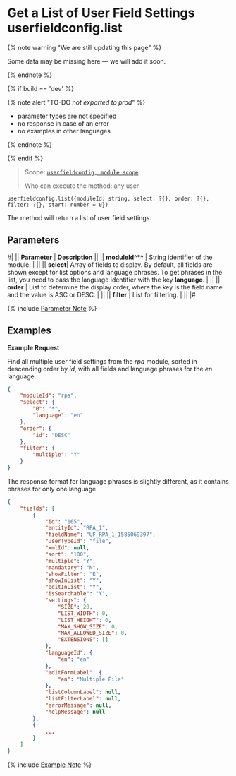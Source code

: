 # Get a List of User Field Settings userfieldconfig.list

{% note warning "We are still updating this page" %}

Some data may be missing here — we will add it soon.

{% endnote %}

{% if build == 'dev' %}

{% note alert "TO-DO _not exported to prod_" %}

- parameter types are not specified
- no response in case of an error
- no examples in other languages
  
{% endnote %}

{% endif %}

> Scope: [`userfieldconfig, module scope`](../../../../scopes/permissions.md)
>
> Who can execute the method: any user

```http
userfieldconfig.list({moduleId: string, select: ?{}, order: ?{}, filter: ?{}, start: number = 0})
```

The method will return a list of user field settings.

## Parameters

#|
|| **Parameter** | **Description** ||
|| **moduleId^*^** | String identifier of the module. | ||
|| **select**| Array of fields to display. By default, all fields are shown except for list options and language phrases. To get phrases in the list, you need to pass the language identifier with the key **language**. | ||
|| **order** | List to determine the display order, where the key is the field name and the value is ASC or DESC. | ||
|| **filter** | List for filtering. | ||
|#

{% include [Parameter Note](../../../../../_includes/required.md) %}

## Examples

**Example Request**

Find all multiple user field settings from the *rpa* module, sorted in descending order by *id*, with all fields and language phrases for the *en* language.

```json
{
    "moduleId": "rpa",
    "select": {
        "0": "*",
        "language": "en"
    },
    "order": {
        "id": "DESC"
    },
    "filter": {
        "multiple": "Y"
    }
}
```

The response format for language phrases is slightly different, as it contains phrases for only one language.

```json
{
    "fields": [
        {
            "id": "165",
            "entityId": "RPA_1",
            "fieldName": "UF_RPA_1_1585069397",
            "userTypeId": "file",
            "xmlId": null,
            "sort": "100",
            "multiple": "Y",
            "mandatory": "N",
            "showFilter": "E",
            "showInList": "Y",
            "editInList": "Y",
            "isSearchable": "Y",
            "settings": {
                "SIZE": 20,
                "LIST_WIDTH": 0,
                "LIST_HEIGHT": 0,
                "MAX_SHOW_SIZE": 0,
                "MAX_ALLOWED_SIZE": 0,
                "EXTENSIONS": []
            },
            "languageId": {
                "en": "en"
            },
            "editFormLabel": {
                "en": "Multiple File"
            },
            "listColumnLabel": null,
            "listFilterLabel": null,
            "errorMessage": null,
            "helpMessage": null
        },
        {
            ...
        }
    ]
}
```

{% include [Example Note](../../../../../_includes/examples.md) %}